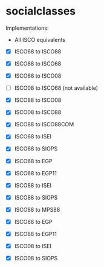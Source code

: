 # socialclasses

Implementations:

* All ISCO equivalents

- [X] ISCO68 to ISCO88
- [X] ISCO88 to ISCO68

- [X] ISCO68 to ISCO08
- [ ] ISCO08 to ISCO68 (not available)

- [X] ISCO88 to ISCO08
- [X] ISCO08 to ISCO88

- [X] ISCO88 to ISCO88COM

- [X] ISCO68 to ISEI
- [X] ISCO68 to SIOPS

- [X] ISCO68 to EGP
- [X] ISCO68 to EGP11

- [X] ISCO88 to ISEI
- [X] ISCO88 to SIOPS
- [X] ISCO88 to MPS88

- [X] ISCO88 to EGP
- [X] ISCO88 to EGP11

- [X] ISCO08 to ISEI
- [X] ISCO08 to SIOPS
